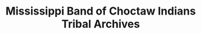 ---
layout: repo
title: "Mississippi Band of Choctaw Indians Tribal Archives"
id: 23623
permalink: repos/23623/
---